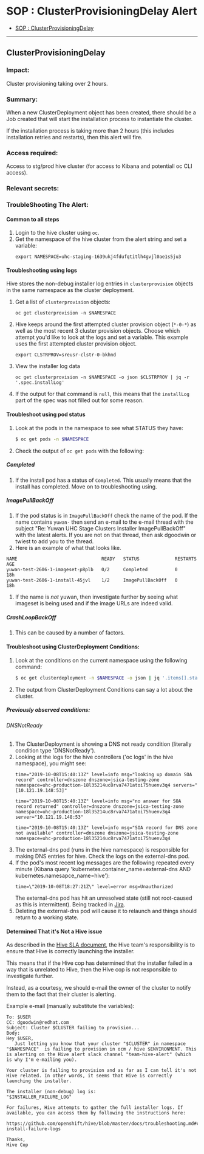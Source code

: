 # SOP : ClusterProvisioningDelay Alert

<!-- TOC depthTo:2 -->

- [SOP : ClusterProvisioningDelay](#clusterprovisioningdelay)

<!-- /TOC -->

---

## ClusterProvisioningDelay

### Impact:
Cluster provisioning taking over 2 hours.

### Summary:
When a new ClusterDeployment object has been created, there should be a Job created that will start the installation process to instantiate the cluster.

If the installation process is taking more than 2 hours (this includes installation retries and restarts), then this alert will fire.

### Access required:
Access to stg/prod hive cluster (for access to Kibana and potentiall oc CLI access).

### Relevant secrets:

### TroubleShooting The Alert:
#### Common to all steps
1. Login to the hive cluster using `oc`.
1. Get the namespace of the hive cluster from the alert string and set a variable:
   ```
   export NAMESPACE=uhc-staging-1639ukj4fdufqtitlh4gvjl0ae1s5ju3
   ```

#### Troubleshooting using logs
Hive stores the non-debug installer log entries in `clusterprovision` objects in the same namespace as the cluster deployment.

1. Get a list of `clusterprovision` objects:
   ```
   oc get clusterprovision -n $NAMESPACE
   ```
1. Hive keeps around the first attempted cluster provision object (`*-0-*`) as well as the most recent 3 cluster provision objects.
   Choose which attempt you'd like to look at the logs and set a variable. This example uses the first attempted cluster provision object.
   ```
   export CLSTRPROV=sreusr-clstr-0-bkhnd
   ```
1. View the installer log data
   ```
   oc get clusterprovision -n $NAMESPACE -o json $CLSTRPROV | jq -r '.spec.installLog'
   ```
1. If the output for that command is `null`, this means that the `installLog` part of the spec was not filled out for some reason.

#### Troubleshoot using pod status
1. Look at the pods in the namespace to see what STATUS they have:

   ```bash
   $ oc get pods -n $NAMESPACE
   ```

1. Check the output of `oc get pods` with the following:

##### Completed
1. If the install pod has a status of `Completed`. This usually means that the install has completed. Move on to troubleshooting using.

##### ImagePullBackOff
1. If the pod status is in `ImagePullBackOff` check the name of the pod. If the name contains `yuwan-` then send an e-mail to the e-mail thread with the subject "Re: Yuwan UHC Stage Clusters Installer ImagePullBackOff" with the latest alerts. If you are not on that thread, then ask dgoodwin or twiest to add you to the thread.
1.  Here is an example of what that looks like.
   ```
   NAME                               READY   STATUS             RESTARTS   AGE
   yuwan-test-2606-1-imageset-p8plb   0/2     Completed          0          18h
   yuwan-test-2606-1-install-45jvl    1/2     ImagePullBackOff   0          18h
   ```
1. If the name is _not_ yuwan, then investigate further by seeing what imageset is being used and if the image URLs are indeed valid.


##### CrashLoopBackOff
1. This can be caused by a number of factors.


#### Troubleshoot using ClusterDeployment Conditions:

1. Look at the conditions on the current namespace using the following command:
   ```bash
   $ oc get clusterdeployment -n $NAMESPACE -o json | jq '.items[].status.conditions'
   ```
1. The output from ClusterDeployment Conditions can say a lot about the cluster.

##### Previously observed conditions:

###### DNSNotReady

1. The ClusterDeployment is showing a DNS not ready condition (literally condition type 'DNSNotReady').
1. Looking at the logs for the hive controllers ('oc logs' in the hive namespace), you might see:
   ```
   time="2019-10-08T15:40:13Z" level=info msg="looking up domain SOA record" controller=dnszone dnszone=jsica-testing-zone namespace=uhc-production-18l35214uc8rva7471atoi75huenv3q4 servers="[10.121.19.148:53]"
   
   time="2019-10-08T15:40:13Z" level=info msg="no answer for SOA record returned" controller=dnszone dnszone=jsica-testing-zone namespace=uhc-production-18l35214uc8rva7471atoi75huenv3q4 server="10.121.19.148:53"
   
   time="2019-10-08T15:40:13Z" level=info msg="SOA record for DNS zone not available" controller=dnszone dnszone=jsica-testing-zone namespace=uhc-production-18l35214uc8rva7471atoi75huenv3q4
   ```
1. The external-dns pod (runs in the hive namespace) is responsible for making DNS entries for hive. Check the logs on the external-dns pod.
1. If the pod's most recent log messages are the following repeated every minute (Kibana query 'kubernetes.container_name=external-dns AND kubernetes.namesapce_name=hive'):
   ```
   time=\"2019-10-08T18:27:21Z\" level=error msg=Unauthorized
   ```
   The external-dns pod has hit an unresolved state (still not root-caused as this is intermittent). Being tracked in [Jira](https://issues.redhat.com/browse/CO-590).
1. Deleting the external-dns pod will cause it to relaunch and things should return to a working state.

#### Determined That it's Not a Hive issue
As described in the [Hive SLA document](https://docs.google.com/document/d/1_kAbsz28XpVzzkya1XsSnuAH-dF4vj7MonMotp1pwhQ/edit#heading=h.hklz0i1jef0m), the Hive team's responsibility is to ensure that Hive is correctly launching the installer.

This means that if the Hive cop has determined that the installer failed in a way that is unrelated to Hive, then the Hive cop is not responsible to investigate further.

Instead, as a courtesy, we should e-mail the owner of the cluster to notify them to the fact that their cluster is alerting.

Example e-mail (manually substitute the variables):
```
To: $USER
CC: dgoodwin@redhat.com
Subject: Cluster $CLUSTER failing to provision...
Body:
Hey $USER,
   Just letting you know that your cluster "$CLUSTER" in namespace "$NAMESPACE"  is failing to provision in ocm / hive $ENVIRONMENT. This is alerting on the Hive alert slack channel "team-hive-alert" (which is why I'm e-mailing you). 

Your cluster is failing to provision and as far as I can tell it's not Hive related. In other words, it seems that Hive is correctly launching the installer.

The installer (non-debug) log is:
"$INSTALLER_FAILURE_LOG"

For failures, Hive attempts to gather the full installer logs. If available, you can access them by following the instructions here:

https://github.com/openshift/hive/blob/master/docs/troubleshooting.md#cluster-install-failure-logs

Thanks,
Hive Cop
```

